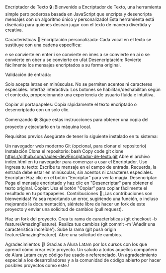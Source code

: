 Encriptador de Texto 🔒
¡Bienvenido a Encriptador de Texto, una herramienta simple pero poderosa basada en JavaScript que encripta y desencripta mensajes con un algoritmo único y personalizado! Esta herramienta está diseñada para quienes desean jugar con el texto de manera divertida y creativa.

Características 🚀
Encriptación personalizada: Cada vocal en el texto se sustituye con una cadena específica:

e se convierte en enter
i se convierte en imes
a se convierte en ai
o se convierte en ober
u se convierte en ufat
Desencriptación: Revierte fácilmente los mensajes encriptados a su forma original.

Validación de entrada:

Solo acepta letras en minúsculas.
No se permiten acentos ni caracteres especiales.
Interfaz interactiva: Los botones se habilitan/deshabilitan según el contexto, proporcionando una experiencia de usuario fluida e intuitiva.

Copiar al portapapeles: Copia rápidamente el texto encriptado o desencriptado con un solo clic.

Comenzando 🛠️
Sigue estas instrucciones para obtener una copia del proyecto y ejecutarlo en tu máquina local.

Requisitos previos
Asegúrate de tener lo siguiente instalado en tu sistema:

Un navegador web moderno
Git (opcional, para clonar el repositorio)
Instalación
Clona el repositorio:
bash
Copy code
git clone https://github.com/raules-dev/Encriptador-de-texto.git
Abre el archivo index.html en tu navegador para comenzar a usar el Encriptador.
Uso
Ingresa tu texto: Escribe tu mensaje en el campo de entrada. Recuerda, la entrada debe estar en minúsculas, sin acentos ni caracteres especiales.
Encriptar: Haz clic en el botón "Encriptar" para ver la magia.
Desencriptar: Pega el mensaje encriptado y haz clic en "Desencriptar" para obtener el texto original.
Copiar: Usa el botón "Copiar" para copiar fácilmente el resultado en tu portapapeles.
Contribuciones 🤝
¡Las contribuciones son bienvenidas! Ya sea reportando un error, sugiriendo una función, o incluso mejorando la documentación, siéntete libre de hacer un fork de este proyecto y enviar una solicitud de cambios (pull request).

Haz un fork del proyecto.
Crea tu rama de características (git checkout -b feature/AmazingFeature).
Realiza tus cambios (git commit -m 'Añadir una característica increíble').
Sube la rama (git push origin feature/AmazingFeature).
Abre una solicitud de cambios.

Agradecimientos 🙏!
Gracias a Alura Latam por los cursos con los que aprendí cómo crear este proyecto. 
Un saludo a todos aquellos compañero de Alura Latam cuyo código fue usado o referenciado. 
Un agradecimiento especial a los desarrolladores y a la comunidad de código abierto por hacer posibles proyectos como este.!




